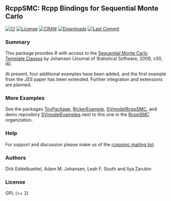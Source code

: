 ## RcppSMC: Rcpp Bindings for Sequential Monte Carlo

[![CI](https://github.com/rcppsmc/rcppsmc/workflows/ci/badge.svg)](https://github.com/rcppsmc/rcppsmc/actions?query=workflow%3Aci)
[![License](https://img.shields.io/badge/license-GPL%20%28%3E=%202%29-brightgreen.svg?style=flat)](https://www.gnu.org/licenses/gpl-2.0.html)
[![CRAN](https://www.r-pkg.org/badges/version/RcppSMC)](https://cran.r-project.org/package=RcppSMC)
[![Downloads](https://cranlogs.r-pkg.org/badges/RcppSMC?color=brightgreen)](https://www.r-pkg.org/pkg/RcppSMC)
[![Last Commit](https://img.shields.io/github/last-commit/rcppsmc/rcppsmc)](https://github.com/rcppsmc/rcppsmc)

### Summary

This package provides R with access to the
[Sequential Monte Carlo Template Classes](https://doi.org/10.18637/jss.v030.i06)
by Johansen (Journal of Statistical Software, 2009, v30, i6).

At present, four additional examples have been added, and the first example
from the JSS paper has been extended. Further integration and extensions are
planned.

### More Examples

See the packages [ToyPackage](https://github.com/rcppsmc/ToyPackage),
[RickerExample](https://github.com/rcppsmc/RickerExample),
[SVmodelRcppSMC](https://github.com/ilyaZar/SVmodelRcppSMC), and
demo repository [SVmodelExamples](https://github.com/ilyaZar/SVmodelExamples)
next to this one in the [RcppSMC](https://github.com/rcppsmc) organization.

### Help

For support and discussion please make us of the [rcppsmc mailing list](https://groups.google.com/forum/#!forum/rcppsmc).

### Authors

Dirk Eddelbuettel, Adam M. Johansen, Leah F. South and Ilya Zarubin

### License

GPL (>= 2)
